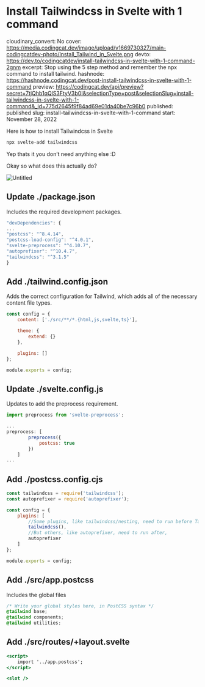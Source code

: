 # Install Tailwindcss in Svelte with 1 command

cloudinary_convert: No
cover: https://media.codingcat.dev/image/upload/v1669730327/main-codingcatdev-photo/Install_Tailwind_in_Svelte.png
devto: https://dev.to/codingcatdev/install-tailwindcss-in-svelte-with-1-command-2gnm
excerpt: Stop using the 5 step method and remember the npx command to install tailwind.
hashnode: https://hashnode.codingcat.dev/post-install-tailwindcss-in-svelte-with-1-command
preview: https://codingcat.dev/api/preview?secret=7tjQhb1qQlS3FtyV3b0I&selectionType=post&selectionSlug=install-tailwindcss-in-svelte-with-1-command&_id=775d2645f9f84ad69e01da40be7c96b0
published: published
slug: install-tailwindcss-in-svelte-with-1-command
start: November 28, 2022

Here is how to install Tailwindcss in Svelte

```bash
npx svelte-add tailwindcss
```

Yep thats it you don’t need anything else :D

Okay so what does this actually do?

![Untitled](https://media.codingcat.dev/image/upload/v1670411648/main-codingcatdev-photo/1b1852c1-dbaf-450e-b3bc-95c72e1cbc25.png)

## Update ./package.json

Includes the required development packages.

```jsx
"devDependencies": {
...
"postcss": "^8.4.14",
"postcss-load-config": "^4.0.1",
"svelte-preprocess": "^4.10.7",
"autoprefixer": "^10.4.7",
"tailwindcss": "^3.1.5"
}
```

## Add ./tailwind.config.json

Adds the correct configuration for Tailwind, which adds all of the necessary content file types.

```jsx
const config = {
	content: ['./src/**/*.{html,js,svelte,ts}'],

	theme: {
		extend: {}
	},

	plugins: []
};

module.exports = config;
```

## Update ./svelte.config.js

Updates to add the preprocess requirement. 

```jsx
import preprocess from 'svelte-preprocess';

...
preprocess: [
		preprocess({
			postcss: true
		})
	]
...
```

## Add ./postcss.config.cjs

```jsx
const tailwindcss = require('tailwindcss');
const autoprefixer = require('autoprefixer');

const config = {
	plugins: [
		//Some plugins, like tailwindcss/nesting, need to run before Tailwind,
		tailwindcss(),
		//But others, like autoprefixer, need to run after,
		autoprefixer
	]
};

module.exports = config;
```

## Add ./src/app.postcss

Includes the global files

```css
/* Write your global styles here, in PostCSS syntax */
@tailwind base;
@tailwind components;
@tailwind utilities;
```

## Add ./src/routes/+layout.svelte

```jsx
<script>
	import '../app.postcss';
</script>

<slot />
```